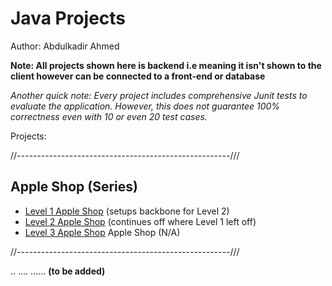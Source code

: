 # Java Projects

Author: Abdulkadir Ahmed

**Note: All projects shown here is backend i.e meaning it isn't shown to the client however can be connected to a front-end or database**

*Another quick note: Every project includes comprehensive Junit tests to evaluate the application. However, this does not guarantee 100% correctness even with 10 or even 20 test cases.* 

Projects: 

//-----------------------------------------------------///

## Apple Shop (Series) 

 - [Level 1 Apple Shop](./Level1AppleShop) (setups backbone for Level 2)
 - [Level 2 Apple Shop](./Level2AppleShop) (continues off where Level 1 left off) 
 - [Level 3 Apple Shop](./Level3AppleShop) Apple Shop (N/A)

//-----------------------------------------------------///

..
....
...... **(to be added)**
